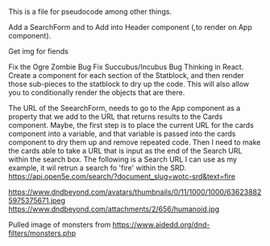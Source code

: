 This is a file for pseudocode among other things.

Add a SearchForm and to Add into Header component (,to render on App component).

Get img for fiends

Fix the Ogre Zombie Bug
Fix Succubus/Incubus Bug
Thinking in React. Create a component for each section of the Statblock, and then render those sub-pieces to the statblock to dry up the code. 
This will also allow you to conditionally render the objects that are there.

The URL of the SeearchForm, needs to go to the App component as a property that we add to the URL that returns results to the Cards component.
Maybe, the first step is to place the current URL for the cards component into a variable, and that variable is passed into the cards component to dry them up and remove repeated code.
Then I need to make the cards able to take a URL that is input as the end of the Search URL within the search box.
The following is a Search URL I can use as my example, it wil retrun a search fo 'fire' within the SRD.
https://api.open5e.com/search/?document_slug=wotc-srd&text=fire

https://www.dndbeyond.com/avatars/thumbnails/0/11/1000/1000/636238825975375671.jpeg
https://www.dndbeyond.com/attachments/2/656/humanoid.jpg

Pulled image of monsters from https://www.aidedd.org/dnd-filters/monsters.php